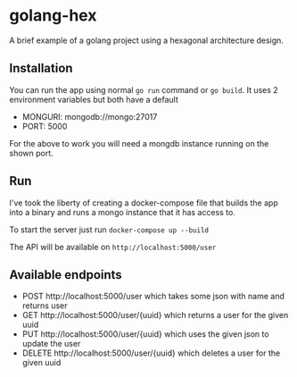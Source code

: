 # golang-hex
A brief example of a golang project using a hexagonal architecture design.

## Installation
You can run the app using normal ```go run``` command or ```go build```. It uses 2 environment variables but both have a default
 
 - MONGURI: mongodb://mongo:27017
 - PORT: 5000
 
For the above to work you will need a mongdb instance running on the shown port.
 
## Run
I've took the liberty of creating a docker-compose file that builds the app into a binary and runs a mongo instance that it has access to.

To start the server just run ``docker-compose up --build``

The API will be available on ```http://localhost:5000/user```

## Available endpoints
- POST http://localhost:5000/user   which takes some json with name and returns user
- GET http://localhost:5000/user/{uuid} which returns a user for the given uuid
- PUT http://localhost:5000/user/{uuid} which uses the given json to update the user
- DELETE http://localhost:5000/user/{uuid} which deletes a user for the given uuid